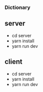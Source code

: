 ### Dictionary

## server
- cd server
- yarn install
- yarn run dev

## client
- cd server
- yarn install
- yarn run dev
